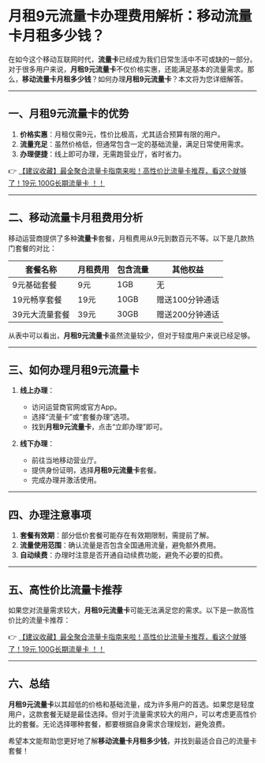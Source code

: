 # 月租9元流量卡办理费用解析：移动流量卡月租多少钱？

在如今这个移动互联网时代，**流量卡**已经成为我们日常生活中不可或缺的一部分。对于很多用户来说，**月租9元流量卡**不仅价格实惠，还能满足基本的流量需求。那么，**移动流量卡月租多少钱**？如何办理**月租9元流量卡**？本文将为您详细解答。

---

## 一、月租9元流量卡的优势

1. **价格实惠**：月租仅需9元，性价比极高，尤其适合预算有限的用户。
2. **流量充足**：虽然价格低，但通常包含一定的基础流量，满足日常使用需求。
3. **办理便捷**：线上即可办理，无需跑营业厅，省时省力。

👉 [【建议收藏】最全聚合流量卡指南来啦！高性价比流量卡推荐，看这个就够了！19元 100G长期流量卡 ！！](https://bit.ly/Liuliangka)

---

## 二、移动流量卡月租费用分析

移动运营商提供了多种**流量卡**套餐，月租费用从9元到数百元不等。以下是几款热门套餐的对比：

| 套餐名称       | 月租费用 | 包含流量 | 其他权益           |
|----------------|----------|----------|--------------------|
| 9元基础套餐    | 9元      | 1GB      | 无                 |
| 19元畅享套餐   | 19元     | 10GB     | 赠送100分钟通话    |
| 39元大流量套餐 | 39元     | 30GB     | 赠送200分钟通话    |

从表中可以看出，**月租9元流量卡**虽然流量较少，但对于轻度用户来说已经足够。

---

## 三、如何办理月租9元流量卡

1. **线上办理**：
   - 访问运营商官网或官方App。
   - 选择“流量卡”或“套餐办理”选项。
   - 找到**月租9元流量卡**，点击“立即办理”即可。

2. **线下办理**：
   - 前往当地移动营业厅。
   - 提供身份证明，选择**月租9元流量卡**套餐。
   - 完成办理并激活使用。

---

## 四、办理注意事项

1. **套餐有效期**：部分低价套餐可能存在有效期限制，需提前了解。
2. **流量使用范围**：确认流量是否包含全国通用流量，避免额外费用。
3. **自动续费**：办理时注意是否开通自动续费功能，避免不必要的扣费。

---

## 五、高性价比流量卡推荐

如果您对流量需求较大，**月租9元流量卡**可能无法满足您的需求。以下是一款高性价比的流量卡推荐：

👉 [【建议收藏】最全聚合流量卡指南来啦！高性价比流量卡推荐，看这个就够了！19元 100G长期流量卡 ！！](https://bit.ly/Liuliangka)

---

## 六、总结

**月租9元流量卡**以其超低的价格和基础流量，成为许多用户的首选。如果您是轻度用户，这款套餐无疑是最佳选择。但对于流量需求较大的用户，可以考虑更高性价比的套餐。无论选择哪种套餐，都要根据自身需求合理规划，避免浪费。

希望本文能帮助您更好地了解**移动流量卡月租多少钱**，并找到最适合自己的流量卡套餐！